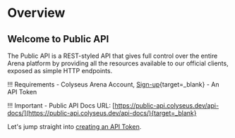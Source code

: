 # Overview

## Welcome to Public API

The Public API is a REST-styled API that gives full control over the entire Arena platform by providing all the resources available to our official clients, exposed as simple HTTP endpoints.

!!! Requirements
    - Colyseus Arena Account, [Sign-up](https://console.colyseus.io/register){target=_blank}
    - An API Token

!!! Important
    - Public API Docs URL: [https://public-api.colyseus.dev/api-docs/](https://public-api.colyseus.dev/api-docs/){target=_blank}

Let's jump straight into [creating an API Token](./getting-started/create-api-token.md).